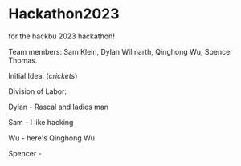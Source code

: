 # Hackathon2023
for the hackbu 2023 hackathon!

Team members: Sam Klein, Dylan Wilmarth, Qinghong Wu, Spencer Thomas.

Initial Idea: (*crickets*)

Division of Labor:

Dylan - Rascal and ladies man

Sam - I like hacking 

Wu - here's Qinghong Wu

Spencer - 


